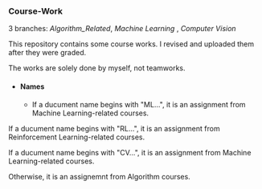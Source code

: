 ### Course-Work

3 branches: *Algorithm_Related*, *Machine Learning* , *Computer Vision*

This repository contains some course works. I revised and uploaded them after they were graded.

The works are solely done by myself, not teamworks.

* #### Names

  * If a ducument name begins with "ML...", it is an assignment from Machine Learning-related courses.

If a ducument name begins with "RL...", it is an assignment from Reinforcement Learning-related courses.

If a ducument name begins with "CV...", it is an assignment from Machine Learning-related courses.

Otherwise, it is an assignemnt from Algorithm courses.
